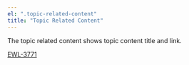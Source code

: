 ```yaml
---
el: ".topic-related-content"
title: "Topic Related Content"
---
```


The topic related content shows topic content title and link.

[EWL-3771](https://issues.ama-assn.org/browse/EWL-3771)